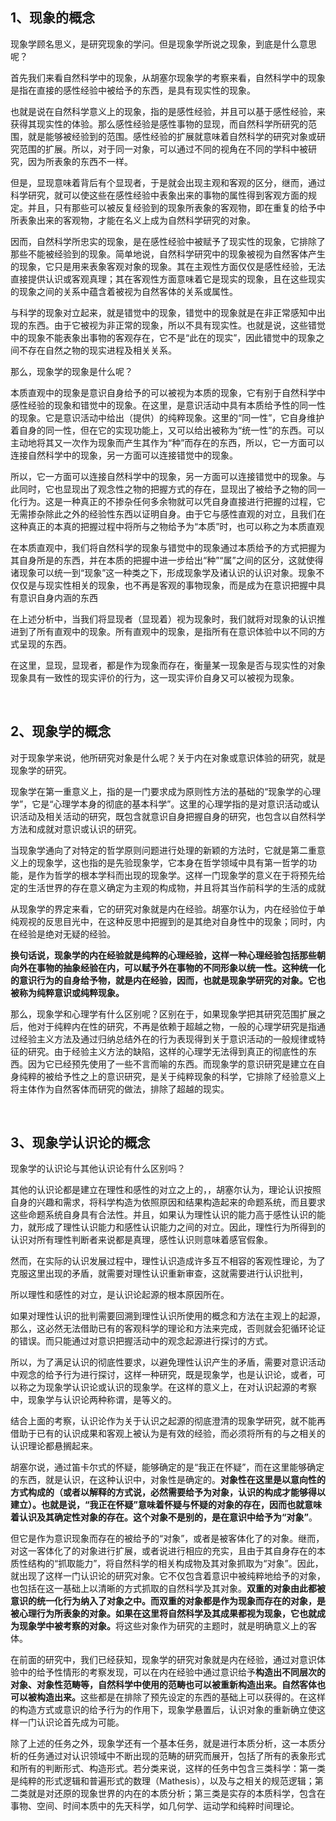 <h2>1、现象的概念</h2><p>现象学顾名思义，是研究现象的学问。但是现象学所说之现象，到底是什么意思呢？</p><p>首先我们来看自然科学中的现象，从胡塞尔现象学的考察来看，自然科学中的现象是指在直接的感性经验中被给予的东西，是具有现实性的现象。</p><p>也就是说在自然科学意义上的现象，指的是感性经验，并且可以基于感性经验，来获得其现实性的体验。那么感性经验是感性事物的显现，而自然科学所研究的范围，就是能够被经验到的范围。感性经验的扩展就意味着自然科学的研究对象或研究范围的扩展。所以，对于同一对象，可以通过不同的视角在不同的学科中被研究，因为所表象的东西不一样。</p><p>但是，显现意味着背后有个显现者，于是就会出现主观和客观的区分，继而，通过科学研究，就可以使这些在感性经验中表象出来的事物的属性得到客观方面的规定。并且，只有那些可以被反复经验到的现象所表象的客观物，即在重复的给予中所表象出来的客观物，才能在名义上成为自然科学研究的对象。</p><p>因而，自然科学所忠实的现象，是在感性经验中被赋予了现实性的现象，它排除了那些不能被经验到的现象。简单地说，自然科学研究中的现象被视为自然客体产生的现象，它只是用来表象客观对象的现象。其在主观性方面仅仅是感性经验，无法直接提供认识或客观真理；其在客观性方面意味着它是现实的现象，且在这些现实的现象之间的关系中蕴含着被视为自然客体的关系或属性。</p><p>与科学的现象对立起来，就是错觉中的现象，错觉中的现象就是在非正常感知中出现的东西。由于它被视为非正常的现象，所以不具有现实性。也就是说，这些错觉中的现象不能表象出事物的客观存在，它不是“此在的现实”，因此错觉中的现象之间不存在自然之物的现实进程及相关关系。</p><p>那么，现象学的现象是什么呢？</p><p>本质直观中的现象是意识自身给予的可以被视为本质的现象，它有别于自然科学中感性经验的现象和错觉中的现象。在这里，是意识活动中具有本质给予性的同一性的现象。它是意识活动中给出（提供）的纯粹现象。这里的“同一性”，它自身维护着自身的同一性，但在它的实现功能上，又可以给出被称为“统一性”的东西。可以主动地将其又一次作为现象而产生其作为“种”而存在的东西，所以，它一方面可以连接自然科学中的现象，另一方面可以连接错觉中的现象。</p><p>所以，它一方面可以连接自然科学中的现象，另一方面可以连接错觉中的现象。与此同时，它也显现出了观念性之物的把握方式的存在，显现出了被给予之物的同一化行为。这是一种真正的不掺杂任何多余物就可以凭自身直接进行把握的过程，它无需掺杂除此之外的经验性东西以证明自身。由于它与感性直观的对立，且我们在这种真正的本真的把握过程中将所与之物给予为“本质”时，也可以称之为本质直观</p><p>在本质直观中，我们将自然科学的现象与错觉中的现象通过本质给予的方式把握为其自身所是的东西，并在本质的把握中进一步给出“种”“属”之间的区分，这就使得诸现象可以统一到“现象”这一种类之下，形成现象学及诸认识的认识对象。现象不仅仅是与现实性相关的现象，也不再是客观的事物现象，而是成为在意识把握中具有意识自身内涵的东西</p><p>在上述分析中，当我们将显现者（显现着）视为现象时，我们就将对现象的认识推进到了所有直观中的现象。所有直观中的现象，是指所有在意识体验中以不同的方式呈现的东西。</p><p>在这里，显现，显现者，都是作为现象而存在，衡量某一现象是否与现实性的对象现象具有一致性的现实评价的行为，这一现实评价自身又可以被视为现象。</p><p class="ztext-empty-paragraph"><br/></p><h2>2、现象学的概念</h2><p>对于现象学来说，他所研究对象是什么呢？关于内在对象或意识体验的研究，就是现象学的研究。</p><p>现象学在第一重意义上，指的是一门要求成为原则性方法的基础的“现象学的心理学”，它是“心理学本身的彻底的基本科学”。这里的心理学指的是对意识活动或认识活动及相关活动的研究，既包含就意识自身把握自身的研究，也包含以自然科学方法和成就对意识或认识的研究。</p><p>当现象学通向了对特定的哲学原则问题进行处理的新颖的方法时，它就是第二重意义上的现象学，这也指的是先验现象学，它本身在哲学领域中具有第一哲学的功能，是作为哲学的根本学科而出现的现象学。这样一门现象学的意义在于将预先给定的生活世界的存在意义确定为主观的构成物，并且将其当作前科学的生活的成就</p><p>从现象学的界定来看，它的研究对象就是内在经验。胡塞尔认为，内在经验位于单纯观视的反思目光中，在这种反思中把握到的是其绝对自身性中的现象；同时，内在经验是绝对无疑的经验。</p><p><b>换句话说，现象学的内在经验就是纯粹的心理经验，这样一种心理经验包括那些朝向外在事物的抽象经验在内，可以赋予外在事物的不同形象以统一性。这种统一化的意识行为的自身给予物，就是内在经验，因而，也就是现象学研究的对象。它也被称为纯粹意识或纯粹现象。</b></p><p>那么，现象学和心理学有什么区别呢？区别在于，如果现象学把其研究范围扩展之后，他对于纯粹内在性的研究，不再是依赖于超越之物，一般的心理学研究是指通过经验主义方法及通过归纳总结外在的行为表现得到关于意识活动的一般规律或特征的研究。由于经验主义方法的缺陷，这样的心理学无法得到真正的彻底性的东西。因为它已经预先使用了一些不言而喻的东西。而现象学的意识研究是建立在自身纯粹的被给予性之上的意识研究，是关于纯粹现象的科学，它排除了经验意义上将主体作为自然客体而研究的做法，排除了超越的现实。</p><p class="ztext-empty-paragraph"><br/></p><h2>3、现象学认识论的概念</h2><p>现象学的认识论与其他认识论有什么区别吗？</p><p>其他的认识论都是建立在理性和感性的对立之上的，，胡塞尔认为，理论认识按照自身的兴趣和需求，将科学构造为依照原因和结果构造起来的命题系统，而且要求这些命题系统自身具有合法性。并且，如果认为理性认识的能力高于感性认识的能力，就形成了理性认识能力和感性认识能力之间的对立。因此，理性行为所得到的认识对所有理性判断者来说都是真理，感性认识则意味着感官假象。</p><p>然而，在实际的认识发展过程中，理性认识造成许多互不相容的客观性理论，为了克服这里出现的矛盾，就需要对理性认识重新审查，这就需要进行认识批判，</p><p>所以理性和感性的对立，是认识论起源的根本原因所在。</p><p>如果对理性认识的批判需要回溯到理性认识所使用的概念和方法在主观上的起源，那么，这必然无法借助已有的客观科学的理论和方法来完成，否则就会犯循环论证的错误。而只能通过对意识把握活动中的观念起源进行探讨的方式。</p><p>所以，为了满足认识的彻底性要求，以避免理性认识产生的矛盾，需要对意识活动中观念的给予行为进行探讨，这样一种研究，既是现象学，也是认识论，或者，可以称之为现象学认识论或认识的现象学。在这样的意义上，在对认识起源的考察中，现象学与认识论两种称谓，是等义的。</p><p>结合上面的考察，认识论作为关于认识之起源的彻底澄清的现象学研究，就不能再借助于已有的认识成果和客观上被认为是有效的经验，而必须将所有的与之相关的认识理论都悬搁起来。</p><p>胡塞尔说，通过笛卡尔式的怀疑，能够确定的是“我正在怀疑”，而在这里能够确定的东西，就是认识，在这种认识中，对象性是确定的。<b>对象性在这里是以意向性的方式构成的（或者以解释的方式说，必然需要给予为对象，认识的构成才能够得以建立）。也就是说，“我正在怀疑”意味着怀疑与怀疑的对象的存在，因而也就意味着认识及其确定性对象的存在。这个对象不是别的，是在意识中给予为“对象”</b>。</p><p>但它是作为意识现象而存在的被给予的“对象”，或者是被客体化了的对象。继而，对这一客体化了的对象进行扩展，或者说进行相应的充实，且由于其自身存在的本质性结构的“抓取能力”，将自然科学的相关构成物及其对象抓取为“对象”。因此，就出现了这样一门认识论的研究对象。它不仅包含着意识中被纯粹地给予的对象，也包括在这一基础上以清晰的方式抓取的自然科学及其对象。<b>双重的对象由此都被意识的统一化行为纳入了对象之中。而双重的对象都是作为现象而存在的对象，是被心理行为所表象的对象。如果在这里将自然科学及其成果都视为现象，它也就成为现象学中被考察的对象。</b>将这些对象作为研究的主题时，就是明确意义上的客体。</p><p>在前面的研究中，我们已经获知，现象学的研究对象就是内在经验，通过对意识体验中的给予性情形的考察发现，可以在内在经验中通过意识给予<b>构造出不同层次的对象、对象性范畴等，自然科学中使用的范畴也可以被重新构造出来。自然客体也可以被构造出来。</b>这些都是在排除了预先设定的东西的基础上可以获得的。在这样的构造方式或意识的给予行为的作用下，现象学悬置后，认识对象的重新确立使这样一门认识论首先成为可能。</p><p>除了上述的任务之外，现象学还有一个基本任务，就是进行本质分析，这一本质分析的任务通过对认识领域中不断出现的范畴的研究而展开，包括了所有的表象形式和所有的判断形式、构造形式。若分类来说，这样的任务中包含三类科学：第一类是纯粹的形式逻辑和普遍形式的数理（Mathesis），以及与之相关的规范逻辑；第二类就是对还原的现象世界的内在的本质分析；第三类是实存的本质科学，包含在事物、空间、时间本质中的先天科学，如几何学、运动学和纯粹时间理论。</p><p></p>